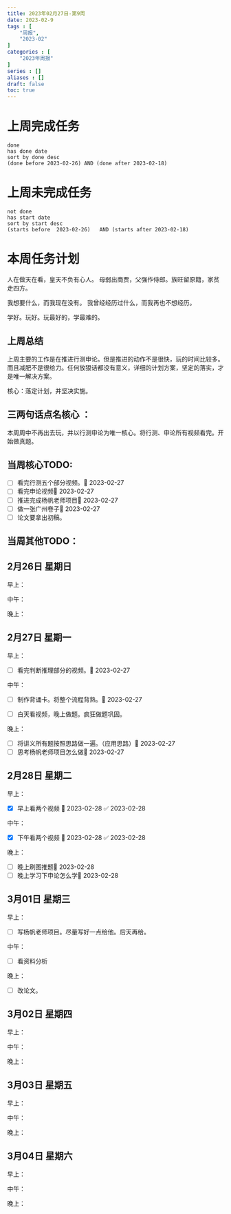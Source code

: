```yaml
---
title: 2023年02月27日-第9周
date: 2023-02-9
tags : [
	"周报",
	"2023-02"
]
categories : [
	"2023年周报"
]
series : []
aliases : []
draft: false
toc: true
---
```

# 上周完成任务
```tasks
done
has done date
sort by done desc
(done before 2023-02-26) AND (done after 2023-02-18)
```

# 上周未完成任务
```tasks
not done
has start date
sort by start desc
(starts before  2023-02-26)   AND (starts after 2023-02-18) 

```


# 本周任务计划

人在做天在看，皇天不负有心人。
母弱出商贾，父强作侍郎。族旺留原籍，家贫走四方。

我想要什么，而我现在没有。
我曾经经历过什么，而我再也不想经历。

学好。玩好。玩最好的，学最难的。

## 上周总结
上周主要的工作是在推进行测申论。但是推进的动作不是很快，玩的时间比较多。而且减肥不是很给力。任何放狠话都没有意义，详细的计划方案，坚定的落实，才是唯一解决方案。

核心：落定计划，并坚决实施。



## 三两句话点名核心 ：

本周周中不再出去玩，并以行测申论为唯一核心。将行测、申论所有视频看完。开始做真题。

## 当周核心TODO:
- [ ] 看完行测五个部分视频。🛫 2023-02-27 
- [ ] 看完申论视频🛫 2023-02-27 
- [ ] 推进完成杨帆老师项目🛫 2023-02-27 
- [ ] 做一张广州卷子🛫 2023-02-27 
- [ ] 论文要拿出初稿。

## 当周其他TODO：



## 2月26日 星期日  
早上：

中午：

晚上：

## 2月27日 星期一  
早上：
- [ ] 看完判断推理部分的视频。🛫 2023-02-27 


中午：
- [ ] 制作背诵卡。将整个流程背熟。🛫 2023-02-27 
- [ ] 白天看视频，晚上做题。疯狂做题巩固。


晚上：
- [ ] 将讲义所有题按照思路做一遍。（应用思路）🛫 2023-02-27 
- [ ] 思考杨帆老师项目怎么做🛫 2023-02-27 

## 2月28日 星期二  
早上：
- [x] 早上看两个视频 🛫 2023-02-28 ✅ 2023-02-28


中午：
- [x] 下午看两个视频 🛫 2023-02-28 ✅ 2023-02-28

晚上：
- [ ] 晚上刷图推题🛫 2023-02-28 
- [ ] 晚上学习下申论怎么学🛫 2023-02-28 

## 3月01日 星期三  
早上：
- [ ] 写杨帆老师项目。尽量写好一点给他。后天再给。

中午：
- [ ] 看资料分析

晚上：
- [ ] 改论文。

## 3月02日 星期四  
早上：

中午：

晚上：

## 3月03日 星期五  
早上：

中午：

晚上：

## 3月04日 星期六  
早上：

中午：

晚上：





